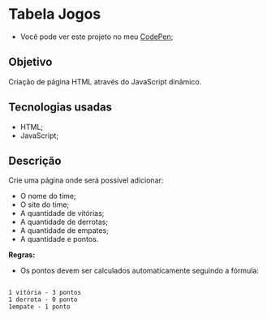 # Tabela Jogos

* Você pode ver este projeto no meu [CodePen](https://codepen.io/lizvidotti91/pen/JjKoxyq); 

## Objetivo

Criação de página HTML através do JavaScript dinâmico.

## Tecnologias usadas

* HTML; 
* JavaScript; 

## Descrição

Crie uma página onde será possível adicionar:

* O nome do time; 
* O site do time; 
* A quantidade de vitórias; 
* A quantidade de derrotas; 
* A quantidade de empates; 
* A quantidade e pontos.

**Regras:**

* Os pontos devem ser calculados automaticamente seguindo a fórmula:

``` 

1 vitória - 3 pontos
1 derrota - 0 ponto
1empate - 1 ponto
```
